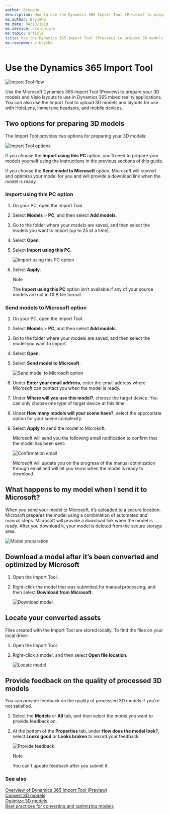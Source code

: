```yaml
---
author: BryceHo
description: How to use the Dynamics 365 Import Tool (Preview) to prepare 3D models for Dynamics 365 mixed reality applications
ms.author: BryceHo
ms.date: 04/18/2019
ms.service: crm-online
ms.topic: article
title: Use the Dynamics 365 Import Tool (Preview) to prepare 3D models for Dynamics 365 mixed reality applications
ms.reviewer: v-brycho
---
```


# Use the Dynamics 365 Import Tool

![Import Tool flow](media/import-tool-flow.PNG "Import Tool flow") 

Use the Microsoft Dynamics 365 Import Tool (Preview) to prepare your 3D models and Visio layouts to use in  Dynamics 365 mixed reality applications. You can also use the Import Tool to upload 3D models and layouts for use with HoloLens, immersive headsets, and mobile devices.


## Two options for preparing 3D models

The Import Tool provides two options for preparing your 3D models: 

![Import Tool options](media/import-tool-options.PNG "Import Tool options") 
 
If you choose the **Import using this PC** option, you’ll need to prepare your models yourself using the instructions in the previous sections of this guide. 

If you choose the **Send model to Microsoft** option, Microsoft will convert and optimize your model for you and will provide a download link when the model is ready.

### Import using this PC option

1.	On your PC, open the Import Tool.

2.	Select **Models** > **PC**, and then select **Add models**.

3.	Go to the folder where your models are saved, and then select the models you want to import (up to 25 at a time).

4.	Select **Open**.

5.	Select **Import using this PC**.

    ![Import using this PC option](media/import-using-pc-option.PNG "Import using this PC option") 

6.	Select **Apply**.

    > [!NOTE]
    > The **Import using this PC** option isn’t available if any of your source models are not in GLB file format.

### Send models to Microsoft option

1.	On your PC, open the Import Tool.

2.	Select **Models** > **PC**, and then select **Add models**.

3.	Go to the folder where your models are saved, and then select the model you want to import.

4.	Select **Open**.
 
5.	Select **Send model to Microsoft**.

    ![Send model to Microsoft option](media/send-model-microsoft.PNG "Send model to Microsoft option")

6.	Under **Enter your email address**, enter the email address where Microsoft can contact you when the model is ready.

7.	Under **Where will you use this model?**, choose the target device. You can only choose one type of target device at this time.

8.	Under **How many models will your scene have?**, select the appropriate option for your scene complexity. 

9.	Select **Apply** to send the model to Microsoft.

    Microsoft will send you the following email notification to confirm that the model has been sent:
    
    ![Confirmation email](media/confirmation-email.PNG "Confirmation email") 

    Microsoft will update you on the progress of the manual optimization through email and will let you know when the model is ready to download.

## What happens to my model when I send it to Microsoft?

When you send your model to Microsoft, it’s uploaded to a secure location. Microsoft prepares the model using a combination of automated and manual steps. Microsoft will provide a download link when the model is ready. After you download it, your model is deleted from the secure storage area.  

![Model preparation](media/what-happens.PNG "Model preparation") 

## Download a model after it’s been converted and optimized by Microsoft

1.	Open the Import Tool.

2.	Right-click the model that was submitted for manual processing, and then select **Download from Microsoft**.

    ![Download model](media/download-model.PNG "Download model") 


## Locate your converted assets

Files created with the Import Tool are stored locally. To find the files on your local drive:

1.	Open the Import Tool.

2.	Right-click a model, and then select **Open file location**.

    ![Locate model](media/locate-model.PNG "Locate model")

## Provide feedback on the quality of processed 3D models

You can provide feedback on the quality of processed 3D models if you're not satisfied.

1.	Select the **Models** or **All** tab, and then select the model you want to provide feedback on.

2.	At the bottom of the **Properties** tab, under **How does the model look?**, select **Looks good** or **Looks broken** to record your feedback.

    ![Provide feedback](media/feedback.PNG "Provide feedback") 

    > [!NOTE] 
    > You can't update feedback after you submit it.

### See also
[Overview of Dynamics 365 Import Tool (Preview)](index.md)<br>
[Convert 3D models](convert-models.md)<br>
[Optimize 3D models](optimize-models.md)<br>
[Best practices for converting and optimizing models](best-practices.md)



